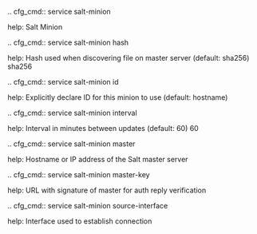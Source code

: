 .. cfg_cmd:: service salt-minion

help: Salt Minion

.. cfg_cmd:: service salt-minion hash

help: Hash used when discovering file on master server (default: sha256)
sha256


.. cfg_cmd:: service salt-minion id

help: Explicitly declare ID for this minion to use (default: hostname)

.. cfg_cmd:: service salt-minion interval

help: Interval in minutes between updates (default: 60)
60


.. cfg_cmd:: service salt-minion master

help: Hostname or IP address of the Salt master server

.. cfg_cmd:: service salt-minion master-key

help: URL with signature of master for auth reply verification

.. cfg_cmd:: service salt-minion source-interface

help: Interface used to establish connection

